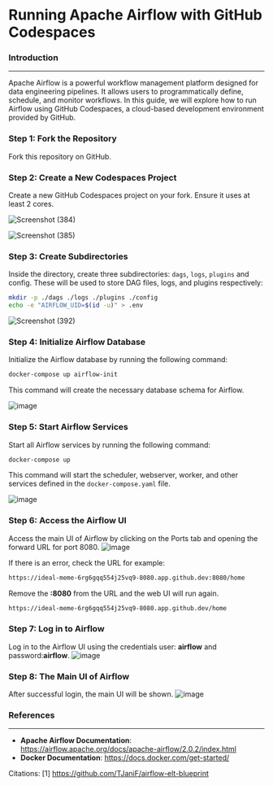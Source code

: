 **Running Apache Airflow with GitHub Codespaces**
================================================

### Introduction
----------------

Apache Airflow is a powerful workflow management platform designed for data engineering pipelines. It allows users to programmatically define, schedule, and monitor workflows. In this guide, we will explore how to run Airflow using GitHub Codespaces, a cloud-based development environment provided by GitHub.

### Step 1: Fork the Repository
Fork this repository on GitHub.

### Step 2: Create a New Codespaces Project
Create a new GitHub Codespaces project on your fork. Ensure it uses at least 2 cores.

![Screenshot (384)](https://github.com/ikhsannur1996/airflow-codespace/assets/32507742/097e99ad-b186-4fa4-8c6a-b12655deafba)

![Screenshot (385)](https://github.com/ikhsannur1996/airflow-codespace/assets/32507742/c2ef5a17-2862-4948-8033-42fc29aab90f)

### Step 3: Create Subdirectories
Inside the directory, create three subdirectories: `dags`, `logs`, `plugins` and config. These will be used to store DAG files, logs, and plugins respectively:
```bash
mkdir -p ./dags ./logs ./plugins ./config
echo -e "AIRFLOW_UID=$(id -u)" > .env
```
![Screenshot (392)](https://github.com/ikhsannur1996/airflow-codespace/assets/32507742/c0fd820a-64f3-40b8-a52f-d425769dc617)


### Step 4: Initialize Airflow Database
Initialize the Airflow database by running the following command:
```bash
docker-compose up airflow-init
```
This command will create the necessary database schema for Airflow.

![image](https://github.com/ikhsannur1996/airflow-codespace/assets/32507742/a49306fd-1222-4321-8d75-2972664cf371)



### Step 5: Start Airflow Services
Start all Airflow services by running the following command:
```bash
docker-compose up
```
This command will start the scheduler, webserver, worker, and other services defined in the `docker-compose.yaml` file.


![image](https://github.com/ikhsannur1996/airflow-codespace/assets/32507742/4de3a603-6c93-43cf-92a9-9afc242bae68)


### Step 6: Access the Airflow UI
Access the main UI of Airflow by clicking on the Ports tab and opening the forward URL for port 8080. 
![image](https://github.com/ikhsannur1996/airflow-codespace/assets/32507742/941804da-5c0d-4d7d-8f21-39791308c85b)

If there is an error, check the URL for example:
```bash
https://ideal-meme-6rg6gqq554j25vq9-8080.app.github.dev:8080/home
```
Remove the **:8080** from the URL and the web UI will run again.
```bash
https://ideal-meme-6rg6gqq554j25vq9-8080.app.github.dev/home
```
### Step 7: Log in to Airflow
Log in to the Airflow UI using the credentials user: **airflow** and password:**airflow**.
![image](https://github.com/ikhsannur1996/airflow-codespace/assets/32507742/03f6d366-9c31-4605-a353-c4eae56da6c0)


### Step 8: The Main UI of Airflow
After successful login, the main UI will be shown.
![image](https://github.com/ikhsannur1996/airflow-codespace/assets/32507742/eea5383c-ab70-48da-afe0-9eae828ee966)


### References
--------------

- **Apache Airflow Documentation**: https://airflow.apache.org/docs/apache-airflow/2.0.2/index.html
- **Docker Documentation**: https://docs.docker.com/get-started/

Citations:
[1] https://github.com/TJaniF/airflow-elt-blueprint
